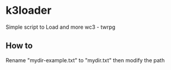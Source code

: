 # k3loader
Simple script to Load and more wc3 - twrpg

## How to
Rename "mydir-example.txt" to "mydir.txt" then modify the path
